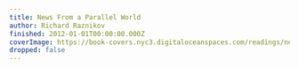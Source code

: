 ```yaml
---
title: News From a Parallel World
author: Richard Raznikov
finished: 2012-01-01T00:00:00.000Z
coverImage: https://book-covers.nyc3.digitaloceanspaces.com/readings/news-from-a-parallel-world-01.jpg
dropped: false
---
```


